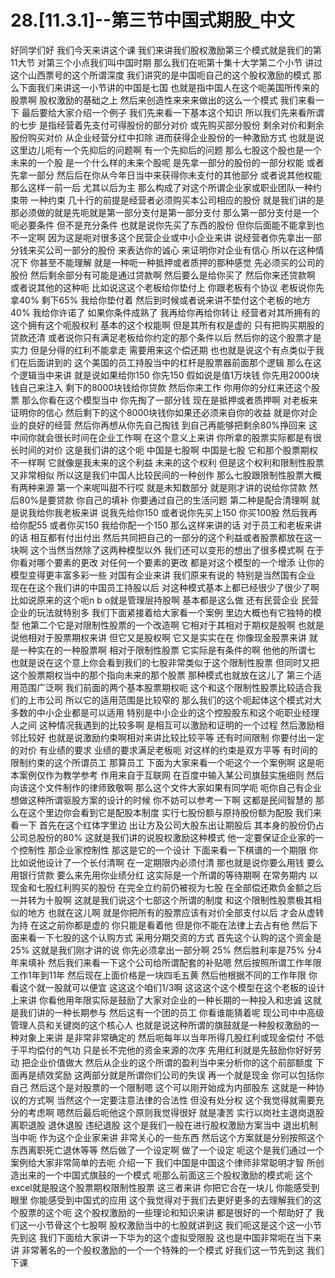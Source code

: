 # 28.[11.3.1]--第三节中国式期股_中文

好同学们好
我们今天来讲这个课
我们来讲我们股权激励第三个模式就是我们的第11大节
对第三个小点我们叫中国时期
那么我们在呃第十集十大学第二个小节
讲过这个山西票号的这个所谓深度
我们讲究的是中国呃自己的这个股权激励的模式
那么下面我们来讲这一小节讲的中国是七国
也就是指中国人在这个呃美国所传来的股票啊
股权激励的基础之上
然后来创造性来来来做出的这么一个模式
我们来看一下
最后要给大家介绍一个例子
我们先来看一下基本这个知识
所以我们先来看所谓的七步
是指经营着先支付可得股份的部分对价
或先购买部分股份
剩余对价和剩余股份购买对价
从企业经营分红中扣除
进而获得企业股份的一种激励方式
也就是说这里边儿呃有一个先抑后的问题啊
有一个先抑后的问题
那么七股这个股也是一个未来的一个股
是一个什么样的未来个股呢
是先拿一部分的股份的一部分权能
或者先拿一部分
然后后在你从今年日当中来获得你未支付的其他部分
或者说其他权能
那么这样一前一后
尤其以后为主
那么构成了对这个所谓企业家或职业团队一种约束带
一种约束
几十行的前提是经营者必须购买本公司相应的股份
就是我们讲的是
那必须做的就是先呃就是第一部分支付是第一部分支付
那么第一部分支付是一个呃必要条件
但不是充分条件
也就是说你先买了东西的股份
但你后面能不能拿到也不一定啊
因为这是呃对很多这个民营企业或中小企业来讲
说经营者你先拿出一部分钱来买公司一部分的股份
来表达你的诚心
来证明你对企业有信心
所以在这种情况下
你甚至不能理解
就是一种呃一种抵押或者质押的那种感觉
先必须买的公司的股份
然后剩余部分有可能是通过贷款啊
然后要么是给你买了
然后你来还贷款啊
或者说其他的这种呃
比如说这这个老板给你垫付上
你跟老板有个协议
老板说你先拿40%
剩下65%
我给你垫付着
然后到时候或者说来讲不垫付这个老板的地方
40%
我给你许诺了
如果你条件成熟了
我再给你再给你转让
经营者对其所拥有的这个拥有这个呃股权利
基本的这个权能啊
但是其所有权是虚的
只有把购买期股的贷款还清
或者说你只有满足老板给你约定的那个条件以后
然后你的这个股票才是实力
但是分得的红利不能拿走
需要用来这个偿还期
也也就是说这个有点类似于我们在后面讲到的
这个美国的员工持股当中的杠杆是股票器前面那个逻辑
那么在这个逻辑当中来讲
就是说如果给你150
你先150
假如说是值1万块钱
你先用2000块钱自己来注入
剩下的8000块钱给你贷款
然后你来工作
你用你的分红来还这个股票
那么你看在这个模型当中
你先掏了一部分钱
现在是抵押或者质押啊
对老板来证明你的信心
然后剩下的这个8000块钱你如果还必须来自你的收益
就是你对企业的良好的经营
然后你再想从你先自己掏钱
到自己再能够把剩余80%挣回来
这中间你就会很长时间在企业工作啊
在这个意义上来讲
你所拿的股票实际都是有很长时间的对价
这是我们讲的这个呃
中国是七股啊
中国是七股
它和那个股票期权不一样啊
它就像是我未来的这个利益
未来的这个权利
但是这个权利和限制性股票又非常相似
所以这是我们中国人比较民间的一种创作
那么七股跟限制性股票大概有两种来源
第一个来呢叫甜不行哎
就是未知数部分
就是刚才讲的说给你贷款
然后80%是要贷款
你自己的填补
你要通过自己的生活问题
第二种是配合清理啊
就是说我给你我老板来讲
说我先给你150
或者说你先买上150
你买100股
然后我再给你配55
或者你买150
我给你配一个150
那么这样来讲的话
对于员工和老板来讲的话
相互都有付出付出
然后共同把自己的一部分的这个利益或者股票都放在这一块啊
这个当然当然除了这两种模型以外
我们还可以变形的想出了很多模式啊
在于你看对哪个要素的更改
对任何一个要素的更改
都是对这个模型的一个增添
让你的模型变得更丰富多彩一些
对国有企业来讲
我们原来有说的
特别是当然国有企业
现在在这个我们讲的中国员工持股以后
对这种模式基本上都已经很少了很少了啊
比如说原来的这个呃n b o就是管理层持股啊
基本都是这么做
还有民营企业
民营企业的玩法就特别多
我们下面紧接着给大家看一个案例
里边大概也有它独特的模型
他第二个它是对限制性股票的一个改造啊
它相对于其相对于期权是股啊
也就是说他相对于股票期权来讲
但它又是股权啊
它又是实实在在
你像现金股票来讲
就是一种实在的一种股票啊
相对于限制性股票
它实际是有条件的啊
他他的所谓七
也就是说在这个意上你会看到我们的七股非常类似于这个限制性股票
但同时又把这个股票期权当中的那个指向未来的那个股票
那种模式也就放在这儿了
第三个适用范围广泛啊
我们前面的两个基本股票期权呃
这个和这个限制性股票比较适合我们的上市公司
所以它的适用范围是比较窄的
那么我们的这个呃起体这个模式对大多数的中小企业都是可以适用
特别是中小企业的这个控股股东和这个呃职业经理人之间
这种情况我遇到的比较多啊
是相互可以激励和证明的一个过程
然后激励相邻比较好
也就是说激励约束啊相对来讲比较比较平等
还有时间限制
你要付出一定的对价
有业绩的要求
业绩的要求满足老板呃
对这样的约束是双方平等
有时间的限制约束的这个所谓员工
那算员工
下面为大家来看一个呃这个一个案例啊
这是呃本案例仅作为教学参考
作用来自于互联网
在百度中输入某公司旗鼓实施细则
然后向该这个文件制作的律师致敬啊
那么这个文件大家如果有同学呃
呃你自己有企业想做这种所谓驱股方案的设计的时候
你不妨可以参考一下啊
这都是民间智慧的
那么在这个里边你会看到它是配股本制度
实行七股份额与原持股份额为配股
我们来看一下
首先在这个红体字里边
出让方及公司大股东出让期股后
其本身的股份仍占公司总股份的80%
这就是我们讲的说股权激励这种模式
他一定要保证企业家的一个控制性
那企业家控制性
那这是它的一个设计
下面来看一下棋谱的一个期限
你比如说他设计了一个长付清啊
在一定期限内必须付清
那也就是说你要么用钱
要么用银行贷款
要么来先用你业绩分红
这实际是一个所谓的等待期啊
在常务期内
以现金和七股红利购买的股份
在完全立约前仍被视为七股
在全部偿还欺负金额之后一并转为十股啊
这就是我们说这个七部这个所谓的制度
和这个限制性股票极其相似的地方
也就在这儿啊
就是你把所有的股票应该有对价全部支付以后
才会从虚转为持
在这之前你都是虚的
你只能是看着他
但是你不能在法律上去占有他
然后下面来看一下七股的这个认购方式
采用分期交资的方式
首先这个认购的这个资金是25%
这就是我们刚才讲的说
你先必须拿出一部分啊
25%
然后胜利率是75%
分4年来填补
然后我们来看一下这个公司给所谓配套的补贴嗯
然后按照所谓工作年限工作1年到11年
然后现在上面价格是一块四毛五黄
然后他根据不同的工作年限
你看这个就一股就可以便宜
这这这个咱们1/3啊
这这这个这个模型在这个老板的设计上来讲
你看他用年限实际是鼓励了大家对企业的一种长期的一种投入和忠诚
这就是我们讲的一种长期参与
然后这有一个团的员工
你看谁能猜着呢
现公司中中高级管理人员和关键岗的这个核心人
也就是说这种所谓的旗鼓就是一种股权激励的一种对象上来讲
是非常非常确定的
然后呃每年以当年所得几股红利或现金偿付
不低于平均偿付的气功
只是长不完他的资金来源的次序
先用红利就是先鼓励你好好劳动
把企业价值做大
然后从企业的这个所谓的盈利当中来分析你的这个前部额度
下面再是绩效奖励
这两部分就是所谓你们公司的失误
再一个就是现金
你可以包括你自己
然后这个是对股票的一个限制嗯
这个可以刚开始成为内部股东
这就是一种协议的方式啊
当然这个一定要注意法律的合法性
但没有处分权
这个我觉得就需要充分的考虑啊
嗯然后最后呃他这个原则我觉得很好
就是凄苦
实行以岗社主退岗退股
离职退股
退休退股
违纪退股
这个是我们一般在进行股权激励方案当中
退出机制当中呃
作为这个企业家来讲
非常关心的一些东西
然后这个方案就是分别按照这个东西离职死亡退休等等
然后做了一个设定啊
做了一个设定
呃这个是我们通过一个案例给大家非常简单的去呃
介绍一下
我们中国是中国这个律师非常聪明才智
所创造出来的一个中国式旗鼓的一个模式
呃那么前面这三个股权激励的模式呃
这个excel就是股这个股票期权限制性股票
这三者来讲
你把它合在一块儿
你能感受到眼里
你能感受到中国式的应用
这个我觉得对于我们去更好更多的去理解我们的这个股票的这个呃
这个股权激励的一些理论和知识来讲
都是很好的一个帮助好了
我们这一小节骨这个七股啊
股权激励当中的七股就讲到这
我们呃这是这个这一小节先到这
我们下面给大家讲一下华为的这个虚拟受限股
这也是中国非常呃在当下来讲
非常著名的一个股权激励的一个一个特殊的一个模式
好我们这一节先到这
我们下课
